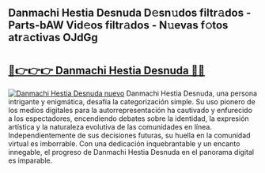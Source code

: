 ## Danmachi Hestia Desnuda D𝚎sn𝚞dos filtr𝚊dos - Parts-bAW Vid𝚎os filtr𝚊dos - N𝚞evas f𝚘tos atr𝚊ctivas OJdGg

# <h2><a href="http://mbbu5m.tromn.icu/?c=Danmachi+Hestia+Desnuda">🔗👉👉👉 Danmachi Hestia Desnuda 🔗🔗</a></h2>

[![Danmachi Hestia Desnuda nuevo](https://i.imgur.com/pEAQMta.gif)](http://mbbu5m.tromn.icu/?c=Danmachi+Hestia+Desnuda)
Danmachi Hestia Desnuda, una persona intrigante y enigmática, desafía la categorización simple. Su uso pionero de los medios digitales para la autorrepresentación ha cautivado y enfurecido a los espectadores, encendiendo debates sobre la identidad, la expresión artística y la naturaleza evolutiva de las comunidades en línea. Independientemente de sus decisiones futuras, su huella en la comunidad virtual es imborrable. Con una dedicación inquebrantable y un encanto innegable, el progreso de Danmachi Hestia Desnuda en el panorama digital es imparable.
